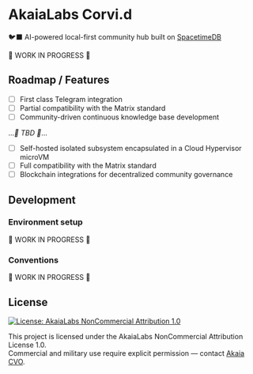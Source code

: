 # AkaiaLabs Corvi.d

🐦‍⬛ AI-powered local-first community hub built on [SpacetimeDB](https://github.com/clockworklabs/SpacetimeDB.git)

🚧 WORK IN PROGRESS 🚧

## Roadmap / Features

- [ ] First class Telegram integration
- [ ] Partial compatibility with the Matrix standard
- [ ] Community-driven continuous knowledge base development

..._🚧 TBD 🚧_...

- [ ] Self-hosted isolated subsystem encapsulated in a Cloud Hypervisor microVM
- [ ] Full compatibility with the Matrix standard
- [ ] Blockchain integrations for decentralized community governance

## Development

### Environment setup

🚧 WORK IN PROGRESS 🚧

### Conventions

🚧 WORK IN PROGRESS 🚧

## License

[![License: AkaiaLabs NonCommercial Attribution 1.0](https://img.shields.io/badge/License-AkaiaLabs_NC--By_1.0-black.svg)](./LICENSE.md)

This project is licensed under the AkaiaLabs NonCommercial Attribution License 1.0.  
Commercial and military use require explicit permission — contact [Akaia CVO](mailto:cvo.akaia@gmail.com).
